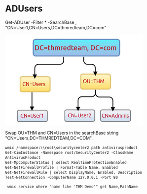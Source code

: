 # ADUsers
Get-ADUser -Filter \* -SearchBase , "CN=User1,CN=Users,DC=thmredteam,DC=com"

![](ADUsers/image.png)

Swap OU=THM and CN=Users in the searchBase string "CN=Users,DC=THMREDTEAM,DC=COM".

```text-plain
wmic /namespace:\\root\securitycenter2 path antivirusproduct
Get-CimInstance -Namespace root/SecurityCenter2 -ClassName AntivirusProduct
Get-MpComputerStatus | select RealTimeProtectionEnabled
Get-NetFirewallProfile | Format-Table Name, Enabled
Get-NetFirewallRule | select DisplayName, Enabled, Description
Test-NetConnection -ComputerName 127.0.0.1 -Port 80
```

```text-plain
 wmic service where "name like 'THM Demo'" get Name,PathName
```